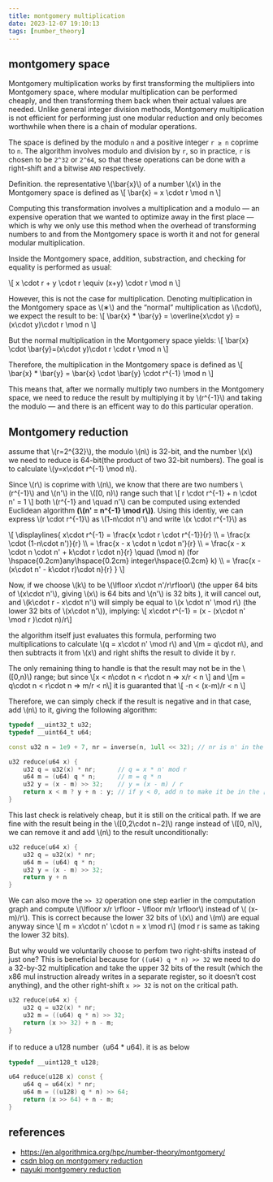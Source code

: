 ```yaml
---
title: montgomery multiplication
date: 2023-12-07 19:10:13
tags: [number_theory]
---
```


<script
  src="https://cdn.mathjax.org/mathjax/latest/MathJax.js?config=TeX-AMS-MML_HTMLorMML"
  type="text/javascript">
</script>

## montgomery space
Montgomery multiplication works by first transforming the multipliers into Montgomery space, where modular multiplication can be performed cheaply, and then transforming them back when their actual values are needed. Unlike general integer division methods, Montgomery multiplication is not efficient for performing just one modular reduction and only becomes worthwhile when there is a chain of modular operations. 

The space is defined by the modulo `n` and a positive integer `r ≥ n` coprime to `n`. The algorithm involves modulo and division by `r`, so in practice, `r` is chosen to be `2^32` or `2^64`, so that these operations can be done with a right-shift and a bitwise `AND` respectively.


Definition. the representative \\(\bar{x}\\) of a number \\(x\\) in the Montgomery space is defined as 
\\[ \bar{x} = x \cdot r \mod n \\]

Computing this transformation involves a multiplication and a modulo — an expensive operation that we wanted to optimize away in the first place — which is why we only use this method when the overhead of transforming numbers to and from the Montgomery space is worth it and not for general modular multiplication.

Inside the Montgomery space, addition, substraction, and checking for equality is performed as usual:


\\[ x \cdot r + y \cdot r \equiv (x+y) \cdot r \mod n \\]

However, this is not the case for multiplication. Denoting multiplication in the Montgomery space as \\(∗\\) and the “normal” multiplication as \\(\cdot\\), we expect the result to be:
\\[ \bar{x} * \bar{y} = \overline{x\cdot y} = (x\cdot y)\cdot r \mod n \\]

But the normal multiplication in the Montgomery space yields:
\\[ \bar{x} \cdot \bar{y}=(x\cdot y)\cdot r \cdot r \mod n  \\]

Therefore, the multiplication in the Montgomery space is defined as
\\[ \bar{x} * \bar{y} = \bar{x} \cdot \bar{y} \cdot r^{-1} \mod n \\]

This means that, after we normally multiply two numbers in the Montgomery space, we need to reduce the result by multiplying it by \\(r^{-1}\\)  and taking the modulo — and there is an efficent way to do this particular operation.


## Montgomery reduction
assume that \\(r=2^{32}\\), the modulo \\(n\\) is 32-bit, and the number \\(x\\) we need to reduce is 64-bit(the product of two 32-bit numbers). The goal is to calculate \\(y=x\cdot r^{-1} \mod n\\).

Since \\(r\\) is coprime with \\(n\\), we know that there are two numbers \\(r^{-1}\\) and \\(n'\\) in the \\([0, n)\\) range such that
\\[ r \cdot r^{-1} + n \cdot n' = 1 \\]
both \\(r^{-1} and \quad n'\\) can be computed using extended Euclidean algorithm **(\\(n' = n^{-1} \mod r\\))**.
Using this identiy, we can express \\(r \cdot r^{-1}\\) as \\(1-n\cdot n'\\) and write \\(x \cdot r^{-1}\\) as

\\[
  \displaylines{
  x\cdot r^{-1} = \frac{x \cdot r \cdot r^{-1}}{r} \\\\
  = \frac{x \cdot (1-n\cdot n')}{r} \\\\
  = \frac{x - x \cdot n \cdot n'}{r} \\\\
  = \frac{x - x \cdot n \cdot n' + k\cdot r \cdot n}{r} \quad (\mod n) (for \hspace{0.2cm}any\hspace{0.2cm} integer\hspace{0.2cm} k) \\\\
  = \frac{x - (x\cdot n' - k\cdot r)\cdot n}{r}
}
  \\]

Now, if we choose \\(k\\) to be \\(\lfloor x\cdot n'/r\rfloor\\) (the upper 64 bits of \\(x\cdot n'\\), giving \\(x\\) is 64 bits and \\(n'\\) is 32 bits ), it will cancel out, and \\(k\cdot r - x\cdot n'\\) will simply be equal to \\(x \cdot n' \mod r\\) (the lower 32 bits of \\(x\cdot n'\\)), implying:
\\[ x\cdot r^{-1} = (x - (x\cdot n' \mod r )\cdot n)/r\\]

the algorithm itself just evaluates this formula, performing two multiplications to calculate \\(q = x\cdot n' \mod r\\) and \\(m = q\cdot n\\), and then subtracts it from \\(x\\) and right shifts the result to divide it by r.

The only remaining thing to handle is that the result may not be in the \\([0,n)\\) range; but since
\\[x < n\cdot n < r\cdot n => x/r < n \\]
and
\\[m = q\cdot n < r\cdot n => m/r < n\\]
it is guaranted that 
\\[ -n < (x-m)/r < n \\]

Therefore, we can simply check if the result is negative and in that case, add \\(n\\) to it, giving the following algorithm:

```cpp
typedef __uint32_t u32;
typedef __uint64_t u64;

const u32 n = 1e9 + 7, nr = inverse(n, 1ull << 32); // nr is n' in the above equations, r is 1<<32

u32 reduce(u64 x) {
    u32 q = u32(x) * nr;      // q = x * n' mod r
    u64 m = (u64) q * n;      // m = q * n
    u32 y = (x - m) >> 32;    // y = (x - m) / r
    return x < m ? y + n : y; // if y < 0, add n to make it be in the [0, n) range
}
```
This last check is relatively cheap, but it is still on the critical path. If we are fine with the result being in the \\([0,2\cdot n−2]\\) range instead of \\([0, n)\\), we can remove it and add \\(n\\) to the result unconditionally:

```cpp
u32 reduce(u64 x) {
    u32 q = u32(x) * nr;
    u64 m = (u64) q * n;
    u32 y = (x - m) >> 32;
    return y + n
}
```

We can also move the `>> 32` operation one step earlier in the computation graph and compute \\(\lfloor x/r \rfloor - \lfloor m/r \rfloor\\) instead of \\( (x-m)/r\\). This is correct because the lower 32 bits of \\(x\\) and \\(m\\) are equal anyway since 
\\[ m = x\cdot n' \cdot n = x \mod r\\] (mod r is same as taking the lower 32 bits).

But why would we voluntarily choose to perfom two right-shifts instead of just one? This is beneficial because for `((u64) q * n) >> 32` we need to do a 32-by-32 multiplication and take the upper 32 bits of the result (which the x86 mul instruction already writes in a separate register, so it doesn’t cost anything), and the other right-shift `x >> 32` is not on the critical path.
```cpp
u32 reduce(u64 x) {
    u32 q = u32(x) * nr;
    u32 m = ((u64) q * n) >> 32;
    return (x >> 32) + n - m;
}
```
if to reduce a u128 number（u64 * u64). it is as below
```cpp
typedef __uint128_t u128;

u64 reduce(u128 x) const {
    u64 q = u64(x) * nr;
    u64 m = ((u128) q * n) >> 64;
    return (x >> 64) + n - m;
}
```

## references
- https://en.algorithmica.org/hpc/number-theory/montgomery/
- [csdn blog on montgomery reduction](https://blog.csdn.net/mutourend/article/details/95613967)
- [nayuki montgomery reduction](https://www.nayuki.io/page/montgomery-reduction-algorithm)
